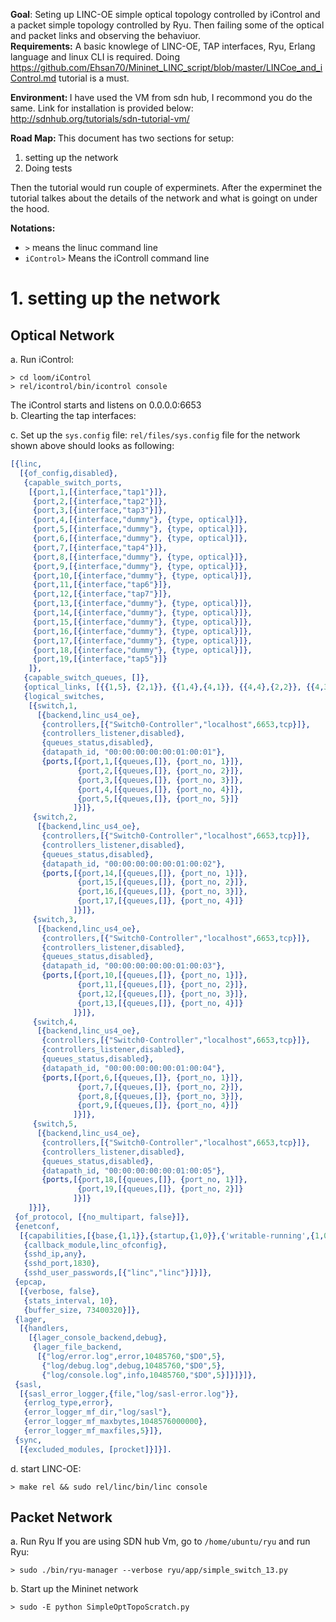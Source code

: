 <b>Goal</b>: Seting up LINC-OE simple optical topology controlled by iControl and a packet simple topology controlled by Ryu. Then failing some of the optical and packet links and observing the behaviuor.   
<b>Requirements:</b>
A basic knowlege of LINC-OE, TAP interfaces, Ryu, Erlang language and linux CLI is required. 
Doing https://github.com/Ehsan70/Mininet_LINC_script/blob/master/LINCoe_and_iControl.md tutorial is a must. 

<b>Environment: </b> I have used the VM from sdn hub, I recommond you do the same. Link for installation is provided below: http://sdnhub.org/tutorials/sdn-tutorial-vm/

<b>Road Map: </b>This document has two sections for setup: 

 1. setting up the network   
 2. Doing tests </br>

Then the tutorial would run couple of experminets. After the experminet the tutorial talkes about the details of the network and what is goingt on under the hood.   

<b>Notations: </b>
 - `>` means the linuc command line <br>
 - `iControl>` Means the iControll command line


# 1. setting up the network #
## Optical Network
 a. Run iControl: 
 ```shell
 > cd loom/iControl
 > rel/icontrol/bin/icontrol console
 ```
 The iControl starts and listens on 0.0.0.0:6653 </br>
 b. Clearting the tap interfaces: 

 c. Set up the `sys.config` file: 
 `rel/files/sys.config` file for the network shown above should looks as following:
```erlang
[{linc,
  [{of_config,disabled},
   {capable_switch_ports,
    [{port,1,[{interface,"tap1"}]},
     {port,2,[{interface,"tap2"}]},
     {port,3,[{interface,"tap3"}]},
     {port,4,[{interface,"dummy"}, {type, optical}]},
     {port,5,[{interface,"dummy"}, {type, optical}]},
	 {port,6,[{interface,"dummy"}, {type, optical}]},
     {port,7,[{interface,"tap4"}]},
     {port,8,[{interface,"dummy"}, {type, optical}]},
     {port,9,[{interface,"dummy"}, {type, optical}]},
     {port,10,[{interface,"dummy"}, {type, optical}]},
     {port,11,[{interface,"tap6"}]},
     {port,12,[{interface,"tap7"}]},
     {port,13,[{interface,"dummy"}, {type, optical}]},
     {port,14,[{interface,"dummy"}, {type, optical}]},
     {port,15,[{interface,"dummy"}, {type, optical}]},
     {port,16,[{interface,"dummy"}, {type, optical}]},
     {port,17,[{interface,"dummy"}, {type, optical}]},
     {port,18,[{interface,"dummy"}, {type, optical}]},
     {port,19,[{interface,"tap5"}]}
    ]},
   {capable_switch_queues, []},
   {optical_links, [{{1,5}, {2,1}}, {{1,4},{4,1}}, {{4,4},{2,2}}, {{4,3},{3,1}}, {{2,3},{3,4}}, {{2,4},{5,1}} ]},
   {logical_switches,
    [{switch,1,
      [{backend,linc_us4_oe},
       {controllers,[{"Switch0-Controller","localhost",6653,tcp}]},
       {controllers_listener,disabled},
       {queues_status,disabled},
       {datapath_id, "00:00:00:00:00:01:00:01"},
       {ports,[{port,1,[{queues,[]}, {port_no, 1}]},
       		   {port,2,[{queues,[]}, {port_no, 2}]},
       		   {port,3,[{queues,[]}, {port_no, 3}]},
               {port,4,[{queues,[]}, {port_no, 4}]},
               {port,5,[{queues,[]}, {port_no, 5}]}
              ]}]},
     {switch,2,
      [{backend,linc_us4_oe},
       {controllers,[{"Switch0-Controller","localhost",6653,tcp}]},
       {controllers_listener,disabled},
       {queues_status,disabled},
       {datapath_id, "00:00:00:00:00:01:00:02"},
       {ports,[{port,14,[{queues,[]}, {port_no, 1}]},
       		   {port,15,[{queues,[]}, {port_no, 2}]},
       		   {port,16,[{queues,[]}, {port_no, 3}]},
               {port,17,[{queues,[]}, {port_no, 4}]}
              ]}]},
     {switch,3,
      [{backend,linc_us4_oe},
       {controllers,[{"Switch0-Controller","localhost",6653,tcp}]},
       {controllers_listener,disabled},
       {queues_status,disabled},
       {datapath_id, "00:00:00:00:00:01:00:03"},
       {ports,[{port,10,[{queues,[]}, {port_no, 1}]},
               {port,11,[{queues,[]}, {port_no, 2}]},
               {port,12,[{queues,[]}, {port_no, 3}]},
               {port,13,[{queues,[]}, {port_no, 4}]}
              ]}]},
     {switch,4,
      [{backend,linc_us4_oe},
       {controllers,[{"Switch0-Controller","localhost",6653,tcp}]},
       {controllers_listener,disabled},
       {queues_status,disabled},
       {datapath_id, "00:00:00:00:00:01:00:04"},
       {ports,[{port,6,[{queues,[]}, {port_no, 1}]},
 			   {port,7,[{queues,[]}, {port_no, 2}]},
               {port,8,[{queues,[]}, {port_no, 3}]},
               {port,9,[{queues,[]}, {port_no, 4}]}
              ]}]},
     {switch,5,
      [{backend,linc_us4_oe},
       {controllers,[{"Switch0-Controller","localhost",6653,tcp}]},
       {controllers_listener,disabled},
       {queues_status,disabled},
       {datapath_id, "00:00:00:00:00:01:00:05"},
       {ports,[{port,18,[{queues,[]}, {port_no, 1}]},
               {port,19,[{queues,[]}, {port_no, 2}]}
              ]}]}
    ]}]},
 {of_protocol, [{no_multipart, false}]},
 {enetconf,
  [{capabilities,[{base,{1,1}},{startup,{1,0}},{'writable-running',{1,0}}]},
   {callback_module,linc_ofconfig},
   {sshd_ip,any},
   {sshd_port,1830},
   {sshd_user_passwords,[{"linc","linc"}]}]},
 {epcap,
  [{verbose, false},
   {stats_interval, 10},
   {buffer_size, 73400320}]},
 {lager,
  [{handlers,
    [{lager_console_backend,debug},
     {lager_file_backend,
      [{"log/error.log",error,10485760,"$D0",5},
       {"log/debug.log",debug,10485760,"$D0",5},
       {"log/console.log",info,10485760,"$D0",5}]}]}]},
 {sasl,
  [{sasl_error_logger,{file,"log/sasl-error.log"}},
   {errlog_type,error},
   {error_logger_mf_dir,"log/sasl"},
   {error_logger_mf_maxbytes,1048576000000},
   {error_logger_mf_maxfiles,5}]},
 {sync,
  [{excluded_modules, [procket]}]}].
```
d. start LINC-OE: 
 ```shell
 > make rel && sudo rel/linc/bin/linc console
 ```
## Packet Network
 a. Run Ryu 
 If you are using SDN hub Vm, go to `/home/ubuntu/ryu` and run Ryu: 
 ```shell
 > sudo ./bin/ryu-manager --verbose ryu/app/simple_switch_13.py
 ```
 b. Start up the Mininet network 
 ```shell
 > sudo -E python SimpleOptTopoScratch.py
 ```
